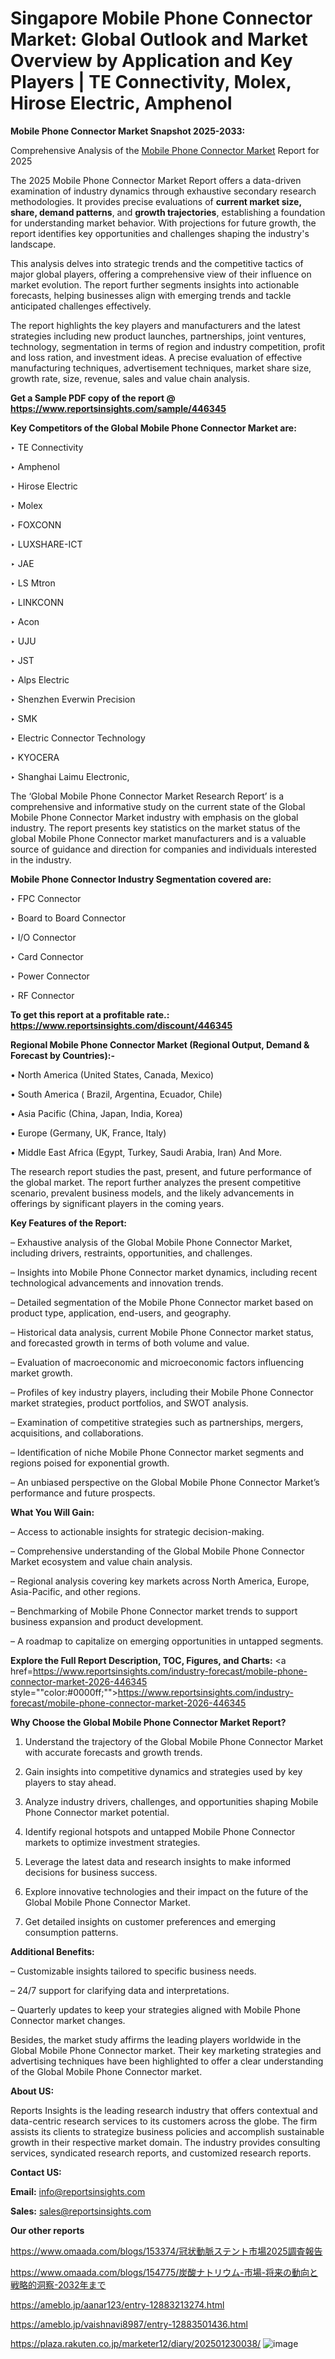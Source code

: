 # Singapore Mobile Phone Connector Market: Global Outlook and Market Overview by Application and Key Players | TE Connectivity, Molex, Hirose Electric, Amphenol

<strong>Mobile Phone Connector Market Snapshot 2025-2033:</strong>

Comprehensive Analysis of the <a href=https://www.reportsinsights.com/sample/446345>Mobile Phone Connector Market</a> Report for 2025

The 2025 Mobile Phone Connector Market Report offers a data-driven examination of industry dynamics through exhaustive secondary research methodologies. It provides precise evaluations of <strong>current market size, share, demand patterns</strong>, and <strong>growth trajectories</strong>, establishing a foundation for understanding market behavior. With projections for future growth, the report identifies key opportunities and challenges shaping the industry's landscape.

This analysis delves into strategic trends and the competitive tactics of major global players, offering a comprehensive view of their influence on market evolution. The report further segments insights into actionable forecasts, helping businesses align with emerging trends and tackle anticipated challenges effectively.

The report highlights the key players and manufacturers and the latest strategies including new product launches, partnerships, joint ventures, technology, segmentation in terms of region and industry competition, profit and loss ration, and investment ideas. A precise evaluation of effective manufacturing techniques, advertisement techniques, market share size, growth rate, size, revenue, sales and value chain analysis.

<strong>Get a Sample PDF copy of the report @ <a href=https://www.reportsinsights.com/sample/446345 style=color:#0000ff;>https://www.reportsinsights.com/sample/446345</a></strong>

<strong>Key Competitors of the Global Mobile Phone Connector Market are:</strong>

‣ TE Connectivity

‣ Amphenol

‣ Hirose Electric

‣ Molex

‣ FOXCONN

‣ LUXSHARE-ICT

‣ JAE

‣ LS Mtron

‣ LINKCONN

‣ Acon

‣ UJU

‣ JST

‣ Alps Electric

‣ Shenzhen Everwin Precision

‣ SMK

‣ Electric Connector Technology

‣ KYOCERA

‣ Shanghai Laimu Electronic,

The ‘Global Mobile Phone Connector Market Research Report’ is a comprehensive and informative study on the current state of the Global Mobile Phone Connector Market industry with emphasis on the global industry. The report presents key statistics on the market status of the global Mobile Phone Connector market manufacturers and is a valuable source of guidance and direction for companies and individuals interested in the industry.

<strong>Mobile Phone Connector Industry Segmentation covered are:</strong>

‣ FPC Connector

‣ Board to Board Connector

‣ I/O Connector

‣ Card Connector

‣ Power Connector

‣ RF Connector

<strong>To get this report at a profitable rate.: <a href=https://www.reportsinsights.com/discount/446345 style=color:#0000ff;>https://www.reportsinsights.com/discount/446345</a></strong>

<strong>Regional Mobile Phone Connector Market (Regional Output, Demand &amp; Forecast by Countries):-</strong>

• North America (United States, Canada, Mexico)

• South America ( Brazil, Argentina, Ecuador, Chile)

• Asia Pacific (China, Japan, India, Korea)

• Europe (Germany, UK, France, Italy)

• Middle East Africa (Egypt, Turkey, Saudi Arabia, Iran) And More.

The research report studies the past, present, and future performance of the global market. The report further analyzes the present competitive scenario, prevalent business models, and the likely advancements in offerings by significant players in the coming years.

<strong>Key Features of the Report:</strong>

– Exhaustive analysis of the Global Mobile Phone Connector Market, including drivers, restraints, opportunities, and challenges.

– Insights into Mobile Phone Connector market dynamics, including recent technological advancements and innovation trends.

– Detailed segmentation of the Mobile Phone Connector market based on product type, application, end-users, and geography.

– Historical data analysis, current Mobile Phone Connector market status, and forecasted growth in terms of both volume and value.

– Evaluation of macroeconomic and microeconomic factors influencing market growth.

– Profiles of key industry players, including their Mobile Phone Connector market strategies, product portfolios, and SWOT analysis.

– Examination of competitive strategies such as partnerships, mergers, acquisitions, and collaborations.

– Identification of niche Mobile Phone Connector market segments and regions poised for exponential growth.

– An unbiased perspective on the Global Mobile Phone Connector Market’s performance and future prospects.

<strong>What You Will Gain:</strong>

– Access to actionable insights for strategic decision-making.

– Comprehensive understanding of the Global Mobile Phone Connector Market ecosystem and value chain analysis.

– Regional analysis covering key markets across North America, Europe, Asia-Pacific, and other regions.

– Benchmarking of Mobile Phone Connector market trends to support business expansion and product development.

– A roadmap to capitalize on emerging opportunities in untapped segments.

<strong>Explore the Full Report Description, TOC, Figures, and Charts:</strong>
<a href=https://www.reportsinsights.com/industry-forecast/mobile-phone-connector-market-2026-446345 style=""color:#0000ff;"">https://www.reportsinsights.com/industry-forecast/mobile-phone-connector-market-2026-446345</a>

<strong>Why Choose the Global Mobile Phone Connector Market Report?</strong>

1. Understand the trajectory of the Global Mobile Phone Connector Market with accurate forecasts and growth trends.

2. Gain insights into competitive dynamics and strategies used by key players to stay ahead.

3. Analyze industry drivers, challenges, and opportunities shaping Mobile Phone Connector market potential.

4. Identify regional hotspots and untapped Mobile Phone Connector markets to optimize investment strategies.

5. Leverage the latest data and research insights to make informed decisions for business success.

6. Explore innovative technologies and their impact on the future of the Global Mobile Phone Connector Market.

7. Get detailed insights on customer preferences and emerging consumption patterns.

<strong>Additional Benefits:</strong>

– Customizable insights tailored to specific business needs.

– 24/7 support for clarifying data and interpretations.

– Quarterly updates to keep your strategies aligned with Mobile Phone Connector market changes.

Besides, the market study affirms the leading players worldwide in the Global Mobile Phone Connector market. Their key marketing strategies and advertising techniques have been highlighted to offer a clear understanding of the Global Mobile Phone Connector market.

<strong><strong>About US</strong>:</strong>

Reports Insights is the leading research industry that offers contextual and data-centric research services to its customers across the globe. The firm assists its clients to strategize business policies and accomplish sustainable growth in their respective market domain. The industry provides consulting services, syndicated research reports, and customized research reports.

<strong>Contact US:</strong>

<p class=><b>Email:</b> <a href=mailto:info@reportsinsights.com>info@reportsinsights.com</a></p>
<p class=><b>Sales:</b> <a href=mailto:sales@reportsinsights.com>sales@reportsinsights.com</a></p>

<strong>Our other reports</strong>

<a href=https://www.omaada.com/blogs/153374/冠状動脈ステント市場2025調査報告>https://www.omaada.com/blogs/153374/冠状動脈ステント市場2025調査報告</a>

<a href=https://www.omaada.com/blogs/154775/炭酸ナトリウム-市場-将来の動向と戦略的洞察-2032年まで>https://www.omaada.com/blogs/154775/炭酸ナトリウム-市場-将来の動向と戦略的洞察-2032年まで</a>

<a href=https://ameblo.jp/aanar123/entry-12883213274.html>https://ameblo.jp/aanar123/entry-12883213274.html</a>

<a href=https://ameblo.jp/vaishnavi8987/entry-12883501436.html>https://ameblo.jp/vaishnavi8987/entry-12883501436.html</a>

<a href=https://plaza.rakuten.co.jp/marketer12/diary/202501230038/>https://plaza.rakuten.co.jp/marketer12/diary/202501230038/</a>
![image](https://github.com/user-attachments/assets/2142748d-4f80-4a80-b82d-93b37af238cf)
